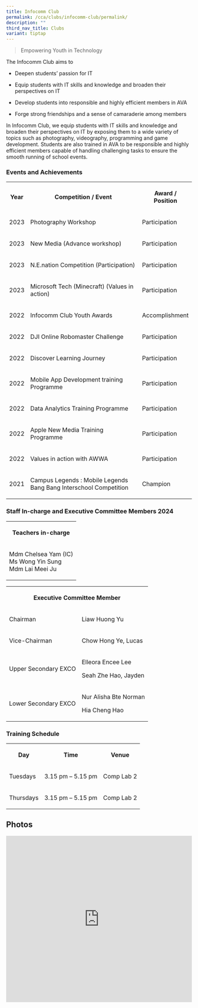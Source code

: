 ```yaml
---
title: Infocomm Club
permalink: /cca/clubs/infocomm-club/permalink/
description: ""
third_nav_title: Clubs
variant: tiptap
---
```

<blockquote>
<p>Empowering Youth in Technology</p>
</blockquote>
<p>The Infocomm Club aims to</p>
<ul data-tight="true" class="tight">
<li>
<p>Deepen students’ passion for IT</p>
</li>
<li>
<p>Equip students with IT skills and knowledge and broaden their perspectives
on IT</p>
</li>
<li>
<p>Develop students into responsible and highly efficient members in AVA</p>
</li>
<li>
<p>Forge strong friendships and a sense of camaraderie among members</p>
</li>
</ul>
<p>In Infocomm Club, we equip students with IT skills and knowledge and broaden
their perspectives on IT by exposing them to a wide variety of topics such
as photography, videography, programming and game development. Students
are also trained in AVA to be responsible and highly efficient members
capable of handling challenging tasks to ensure the smooth running of school
events.</p>
<h3>Events and Achievements</h3>
<table>
<tbody>
<tr>
<th rowspan="1" colspan="1">
<p>Year</p>
</th>
<th rowspan="1" colspan="1">
<p>Competition / Event</p>
</th>
<th rowspan="1" colspan="1">
<p>Award / Position</p>
</th>
</tr>
<tr>
<td rowspan="1" colspan="1">
<p>2023</p>
</td>
<td rowspan="1" colspan="1">
<p>Photography Workshop</p>
</td>
<td rowspan="1" colspan="1">
<p>Participation</p>
</td>
</tr>
<tr>
<td rowspan="1" colspan="1">
<p>2023</p>
</td>
<td rowspan="1" colspan="1">
<p>New Media (Advance workshop)</p>
</td>
<td rowspan="1" colspan="1">
<p>Participation</p>
</td>
</tr>
<tr>
<td rowspan="1" colspan="1">
<p>2023</p>
</td>
<td rowspan="1" colspan="1">
<p>N.E.nation Competition (Participation)</p>
</td>
<td rowspan="1" colspan="1">
<p>Participation</p>
</td>
</tr>
<tr>
<td rowspan="1" colspan="1">
<p>2023</p>
</td>
<td rowspan="1" colspan="1">
<p>Microsoft Tech (Minecraft) (Values in action)</p>
</td>
<td rowspan="1" colspan="1">
<p>Participation</p>
</td>
</tr>
<tr>
<td rowspan="1" colspan="1">
<p>2022</p>
</td>
<td rowspan="1" colspan="1">
<p>Infocomm Club Youth Awards</p>
</td>
<td rowspan="1" colspan="1">
<p>Accomplishment</p>
</td>
</tr>
<tr>
<td rowspan="1" colspan="1">
<p>2022</p>
</td>
<td rowspan="1" colspan="1">
<p>DJI Online Robomaster Challenge</p>
</td>
<td rowspan="1" colspan="1">
<p>Participation</p>
</td>
</tr>
<tr>
<td rowspan="1" colspan="1">
<p>2022</p>
</td>
<td rowspan="1" colspan="1">
<p>Discover Learning Journey</p>
</td>
<td rowspan="1" colspan="1">
<p>Participation</p>
</td>
</tr>
<tr>
<td rowspan="1" colspan="1">
<p>2022</p>
</td>
<td rowspan="1" colspan="1">
<p>Mobile App Development training Programme</p>
</td>
<td rowspan="1" colspan="1">
<p>Participation</p>
</td>
</tr>
<tr>
<td rowspan="1" colspan="1">
<p>2022</p>
</td>
<td rowspan="1" colspan="1">
<p>Data Analytics Training Programme</p>
</td>
<td rowspan="1" colspan="1">
<p>Participation</p>
</td>
</tr>
<tr>
<td rowspan="1" colspan="1">
<p>2022</p>
</td>
<td rowspan="1" colspan="1">
<p>Apple New Media Training Programme</p>
</td>
<td rowspan="1" colspan="1">
<p>Participation</p>
</td>
</tr>
<tr>
<td rowspan="1" colspan="1">
<p>2022</p>
</td>
<td rowspan="1" colspan="1">
<p>Values in action with AWWA</p>
</td>
<td rowspan="1" colspan="1">
<p>Participation</p>
</td>
</tr>
<tr>
<td rowspan="1" colspan="1">
<p>2021</p>
</td>
<td rowspan="1" colspan="1">
<p>Campus Legends : Mobile Legends Bang Bang Interschool Competition</p>
</td>
<td rowspan="1" colspan="1">
<p>Champion</p>
</td>
</tr>
</tbody>
</table>
<h3>Staff In-charge and Executive Committee Members 2024</h3>
<table>
<tbody>
<tr>
<th rowspan="1" colspan="1">
<p>Teachers in-charge</p>
</th>
</tr>
<tr>
<td rowspan="1" colspan="1">
<p>Mdm Chelsea Yam (IC)
<br>Ms Wong Yin Sung
<br>Mdm Lai Meei Ju</p>
</td>
</tr>
</tbody>
</table>
<table>
<tbody>
<tr>
<th rowspan="1" colspan="2">
<p>Executive Committee Member</p>
</th>
</tr>
<tr>
<td rowspan="1" colspan="1">
<p>Chairman</p>
</td>
<td rowspan="1" colspan="1">
<p>Liaw Huong Yu</p>
</td>
</tr>
<tr>
<td rowspan="1" colspan="1">
<p>Vice-Chairman</p>
</td>
<td rowspan="1" colspan="1">
<p>Chow Hong Ye, Lucas</p>
</td>
</tr>
<tr>
<td rowspan="1" colspan="1">
<p>Upper Secondary EXCO</p>
</td>
<td rowspan="1" colspan="1">
<p>Elleora Encee Lee</p>
<p>Seah Zhe Hao, Jayden</p>
</td>
</tr>
<tr>
<td rowspan="1" colspan="1">
<p>Lower Secondary EXCO</p>
</td>
<td rowspan="1" colspan="1">
<p>Nur Alisha Bte Norman</p>
<p>Hia Cheng Hao</p>
</td>
</tr>
</tbody>
</table>
<h3>Training Schedule</h3>
<table>
<tbody>
<tr>
<th rowspan="1" colspan="1">
<p>Day</p>
</th>
<th rowspan="1" colspan="1">
<p>Time</p>
</th>
<th rowspan="1" colspan="1">
<p>Venue</p>
</th>
</tr>
<tr>
<td rowspan="1" colspan="1">
<p>Tuesdays</p>
</td>
<td rowspan="1" colspan="1">
<p>3.15 pm – 5.15 pm</p>
</td>
<td rowspan="1" colspan="1">
<p>Comp Lab 2</p>
</td>
</tr>
<tr>
<td rowspan="1" colspan="1">
<p>Thursdays</p>
</td>
<td rowspan="1" colspan="1">
<p>3.15 pm – 5.15 pm</p>
</td>
<td rowspan="1" colspan="1">
<p>Comp Lab 2</p>
</td>
</tr>
</tbody>
</table>
<h2>Photos</h2>
<div class="iframe-wrapper">
<iframe style="width: 100%; height: 450px;" allowfullscreen="true" frameborder="0" src="https://docs.google.com/presentation/d/e/2PACX-1vTE6yNuBkyfhN-XHh9uOo9tKYlgBLNz3MrInr9j3a4h-SA2J4yQNSHH2bqefLdimxxQ045IdCips7iK/embed?start=false&amp;loop=false&amp;delayms=3000"></iframe>
</div>
<p></p>